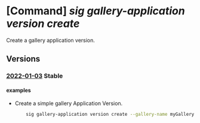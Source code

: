 # [Command] _sig gallery-application version create_

Create a gallery application version.

## Versions

### [2022-01-03](/Resources/mgmt-plane/L3N1YnNjcmlwdGlvbnMve30vcmVzb3VyY2Vncm91cHMve30vcHJvdmlkZXJzL21pY3Jvc29mdC5jb21wdXRlL2dhbGxlcmllcy97fS9hcHBsaWNhdGlvbnMve30vdmVyc2lvbnMve30=/2022-01-03.xml) **Stable**

<!-- mgmt-plane /subscriptions/{}/resourcegroups/{}/providers/microsoft.compute/galleries/{}/applications/{}/versions/{} 2022-01-03 -->

#### examples

- Create a simple gallery Application Version.
    ```bash
        sig gallery-application version create --gallery-name myGalleryName --application-name myGalleryApplicationName -n 1.0.0 -g myResourceGroup --package-file-link https://{myStorageAccount}.blob.core.windows.net/{myStorageContainer}/{myStorageBlob}  --install-command installCommand  --remove-command removeCommand
    ```
